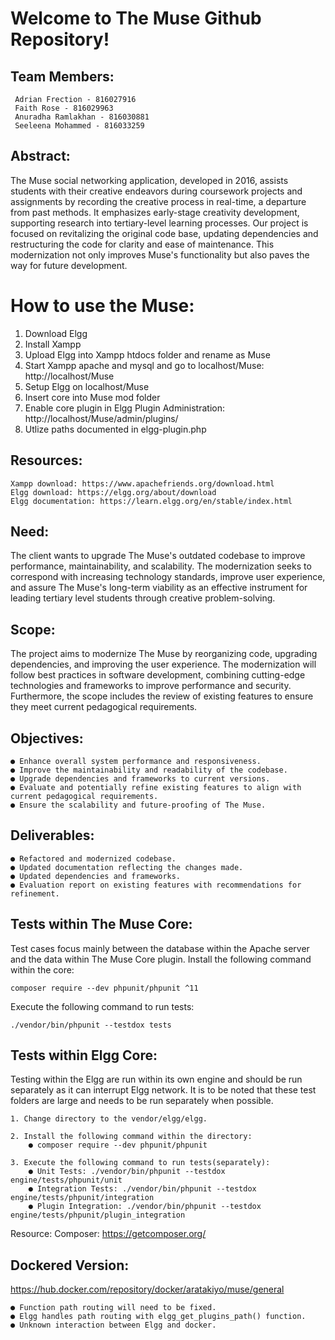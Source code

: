 Welcome to The Muse Github Repository!
======================================

## Team Members:
	 Adrian Frection - 816027916
	 Faith Rose - 816029963
	 Anuradha Ramlakhan - 816030881
	 Seeleena Mohammed - 816033259

## Abstract:

The Muse social networking application, developed in 2016, assists students with their creative endeavors during coursework projects and assignments by recording the creative process in real-time, a departure from past methods. It emphasizes early-stage creativity development, supporting research into tertiary-level learning processes. Our project is focused on revitalizing the original code	base, updating dependencies and restructuring the code for clarity and ease of maintenance.  This modernization not only improves Muse's functionality but also paves the way for future development.


How to use the Muse:
===================
  1. Download Elgg
  2. Install Xampp
  3. Upload Elgg into Xampp htdocs folder and rename as Muse
  4. Start Xampp apache and mysql and go to localhost/Muse: http://localhost/Muse
  5. Setup Elgg on localhost/Muse
  6. Insert core into Muse mod folder
  7. Enable core plugin in Elgg Plugin Administration: http://localhost/Muse/admin/plugins/
  8. Utlize paths documented in elgg-plugin.php

## Resources:
	Xampp download: https://www.apachefriends.org/download.html
	Elgg download: https://elgg.org/about/download
	Elgg documentation: https://learn.elgg.org/en/stable/index.html

## Need:

The client wants to upgrade The Muse's outdated codebase to improve performance,
maintainability, and scalability. The modernization seeks to correspond with increasing
technology standards, improve user experience, and assure The Muse's long-term viability as an
effective instrument for leading tertiary level students through creative problem-solving.

## Scope:
The project aims to modernize The Muse by reorganizing code, upgrading dependencies, and
improving the user experience. The modernization will follow best practices in software
development, combining cutting-edge technologies and frameworks to improve performance and
security. Furthermore, the scope includes the review of existing features to ensure they meet
current pedagogical requirements.

## Objectives:

	● Enhance overall system performance and responsiveness.
	● Improve the maintainability and readability of the codebase.
	● Upgrade dependencies and frameworks to current versions.
	● Evaluate and potentially refine existing features to align with current pedagogical requirements.
	● Ensure the scalability and future-proofing of The Muse.

## Deliverables:
	● Refactored and modernized codebase.
	● Updated documentation reflecting the changes made.
	● Updated dependencies and frameworks.
	● Evaluation report on existing features with recommendations for refinement.

## Tests within The Muse Core:
Test cases focus mainly between the database within the Apache server and the data within The Muse Core plugin.
Install the following command within the core:

	composer require --dev phpunit/phpunit ^11

 Execute the following command to run tests:

 	./vendor/bin/phpunit --testdox tests

## Tests within Elgg Core:
Testing within the Elgg are run within its own engine and should be run separately 
as it can interrupt Elgg network. It is to be noted that these test folders are large 
and needs to be run separately when possible.

	1. Change directory to the vendor/elgg/elgg.

	2. Install the following command within the directory:
 		● composer require --dev phpunit/phpunit

	3. Execute the following command to run tests(separately):
		● Unit Tests: ./vendor/bin/phpunit --testdox engine/tests/phpunit/unit
		● Integration Tests: ./vendor/bin/phpunit --testdox engine/tests/phpunit/integration
		● Plugin Integration: ./vendor/bin/phpunit --testdox engine/tests/phpunit/plugin_integration
  Resource:
  Composer: https://getcomposer.org/

## Dockered Version:
https://hub.docker.com/repository/docker/aratakiyo/muse/general

	● Function path routing will need to be fixed. 
	● Elgg handles path routing with elgg_get_plugins_path() function. 
	● Unknown interaction between Elgg and docker. 

